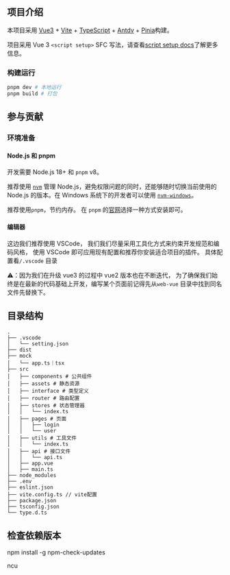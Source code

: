 ## 项目介绍

本项目采用 [Vue3](https://cn.vuejs.org/guide/introduction.html#what-is-vue) + [Vite](https://vitejs.dev/) + [TypeScript](https://www.typescriptlang.org/) + [Antdv](https://antdv.com/docs/vue/getting-started-cn) + [Pinia](https://pinia.vuejs.org/)构建。

项目采用 Vue 3 `<script setup>` SFC 写法，请查看[script setup docs](https://v3.vuejs.org/api/sfc-script-setup.html#sfc-script-setup)了解更多信息。

### 构建运行

```bash
pnpm dev # 本地运行
pnpm build # 打包
```

## 参与贡献

### 环境准备

#### Node.js 和 pnpm

开发需要 Node.js 18+ 和 `pnpm` v8。

推荐使用 [`nvm`](https://github.com/nvm-sh/nvm) 管理 Node.js，避免权限问题的同时，还能够随时切换当前使用的 Node.js 的版本。在 Windows 系统下的开发者可以使用 [`nvm-windows`](https://github.com/coreybutler/nvm-windows)。

推荐使用`pnpm`，节约内存。 在 `pnpm` 的[官网](https://pnpm.io/installation)选择一种方式安装即可。

#### 编辑器

这边我们推荐使用 VSCode， 我们我们尽量采用工具化方式来约束开发规范和编码风格， 使用 VSCode 即可应用现有配置和推荐你安装适合项目的插件。 具体配置看`/.vscode` 目录

⚠️：因为我们在升级 vue3 的过程中 vue2 版本也在不断迭代， 为了确保我们始终是在最新的代码基础上开发，编写某个页面前记得先从`web-vue` 目录中找到同名文件先替换下。

## 目录结构

```
.
├── .vscode
│   └── setting.json
├── dist
├── mock
│   └── app.ts｜tsx
├── src
│   ├── components # 公共组件
│   ├── assets # 静态资源
│   ├── interface # 类型定义
│   ├── router # 路由配置
│   ├── stores # 状态管理器
│   │   └── index.ts
│   ├── pages # 页面
│   │   ├── login
│   │   └── user
│   ├── utils # 工具文件
│   │   └── index.ts
│   ├── api # 接口文件
│   │   └── api.ts
│   ├── app.vue
│   ├── main.ts
├── node_modules
├── .env
├── eslint.json
├── vite.config.ts // vite配置
├── package.json
├── tsconfig.json
└── type.d.ts
```

## 检查依赖版本

npm install -g npm-check-updates

ncu

